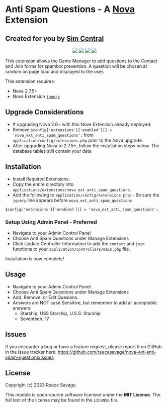 # Anti Spam Questions - A [Nova](https://anodyne-productions.com/nova) Extension
## Created for you by [Sim Central](https://simcentral.org)

<p align="center">
  <a href="https://github.com/reecesavage/nova-ext-anti-spam-questions/releases/tag/v1.1.0"><img src="https://img.shields.io/badge/Version-v1.1.0-brightgreen.svg"></a>
  <a href="http://www.anodyne-productions.com/nova"><img src="https://img.shields.io/badge/Nova-v2.7.5+-orange.svg"></a>
  <a href="https://www.php.net"><img src="https://img.shields.io/badge/PHP-v8.x-blue.svg"></a>
  <a href="https://opensource.org/licenses/MIT"><img src="https://img.shields.io/badge/license-MIT-red.svg"></a>
</p>

This extension allows the Game Manager to add questions to the Contact and Join forms for spambot prevention. A question will be chosen at random on page load and displayed to the user.

This extension requires:

- Nova 2.7.5+
- Nova Extension [`jquery`](https://github.com/jonmatterson/nova-ext-jquery)

## Upgrade Considerations
- If upgrading Nova 2.6+ with this Nove Extension already deployed:
- Remove `$config['extensions']['enabled'][] = 'nova_ext_anti_spam_questions';` from `application/config/extensions.php` prior to the Nova upgrade.
- After upgrading Nova to 2.7.5+, follow the installation steps below. The database tables still contain your data

## Installation

- Install Required Extensions.
- Copy the entire directory into `applications/extensions/nova_ext_anti_spam_questions`.
- Add the following to `application/config/extensions.php`: - Be sure the `jquery` line appears before `nova_ext_anti_spam_questions`
```
$config['extensions']['enabled'][] = 'nova_ext_anti_spam_questions';
```
### Setup Using Admin Panel - Preferred

- Navigate to your Admin Control Panel
- Choose Anti Spam Questions under Manage Extensions
- Click Update Controller Information to add the `contact` and `join` functions to your `application/controllers/main.php` file.

Installation is now complete!

## Usage

- Navigate to your Admin Control Panel
- Choose Anti Spam Questions under Manage Extensions
- Add, Remove, or Edit Quesions.
- Answers are NOT case Sensitive, but remember to add all acceptable answers:
	- Starship, USS Starship, U.S.S. Starship
	- Seventeen, 17

## Issues

If you encounter a bug or have a feature request, please report it on GitHub in the issue tracker here: https://github.com/reecesavage/nova-ext-anti-spam-questions/issues

## License

Copyright (c) 2023 Reece Savage.

This module is open-source software licensed under the **MIT License**. The full text of the license may be found in the `LICENSE` file.
